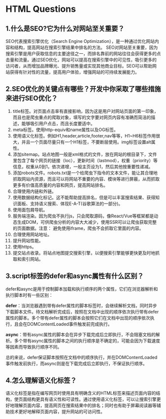 # HTML Questions

## 1.什么是SEO?它为什么对网站至关重要？

SEO代表搜索引擎优化（Search Engine Optimization），是一种通过优化网站内容和结构，提高网站在搜索引擎结果中排名的方法。
SEO对网站至关重要，因为搜索引擎是用户获取信息的主要途径之一，而排名靠前的网站往往会获得更多的点击量和流量。通过SEO优化，网站可以提高在搜索引擎中的可见性，吸引更多的访问者，从而增加品牌曝光、提升销售量或实现其他商业目标。SEO可以帮助网站获得有针对性的流量，提高用户体验，增强网站的可持续发展能力。

## 2.SEO优化的关键点有哪些？开发中你采取了哪些措施来进行SEO优化？

1. title标签。对页面点击率有直接影响，因为这是用户对网站页面的第一印象，而且也是爬虫重点的爬取对象，填写的文字要对网页内容有准确而简洁的描述，能够吸引用户点击，而且长度要适中。
2. meta标签。使用http-equiv和name属性以及OG标签。
3. 使用语义化标签。例如H1,header,article,footer,nav等等，H1~H6标签作用很大，并且一个页面尽量只有一个H1标签，不要断层使用。img标签设置alt属性。
4. 添加sitemap。站点地图一般是xml格式的文件，放在网站的根目录下，文件里包含了每个网页的链接（loc），更新时间（lastmod），权重（priority）等信息，权重从0到1，依次递增，一般主页设为1，然后其他按重要性递减。
5. 添加robots文件。robots.txt是一个给爬虫下指令的文本文件，能让其合理地抓取网站内资源，而且可以将网站不重要的内容、模块等进行屏蔽，从而抓取更多有价值高质量的内容和网页，提高网站排名。
6. 合理使用内链和外链。
7. 使用数据结构化标记。这不能帮助提高排名，但是可以丰富搜索结果、获得知识面板、支持语义搜索、体现E-A-T(谷歌算法的一部分)。
8. 使用面包屑导航。
9. 服务端渲染。因为爬虫不执行js，只会爬取源码，像React/Vue等框架都是动态生成DOM，可供爬虫分析的内容大大减少，使用SSR可以让爬虫获取完整的页面数据。注意： 避免使用iframe，爬虫不会抓取它里面的内容。
10. 合理使用网站地址。
11. 提升网站性能。
12. 使用https。
13. 提交站点收录。将站点地图提交搜索引擎，以便搜索引擎能够更快更及时地抓取和索引网站。

## 3.script标签的defer和async属性有什么区别？

defer和async是用于控制脚本加载和执行顺序的两个属性，它们在浏览器解析和执行脚本时有一些区别：

**defer**：当浏览器遇到带有defer属性的脚本标签时，会继续解析文档，同时异步下载脚本文件。待文档解析完成后，按照在文档中出现的顺序依次执行带有defer属性的脚本。多个带有defer属性的脚本会按照它们在文档中出现的顺序依次执行，且会在DOMContentLoaded事件触发前完成执行。

**async**：带有async属性的脚本会在异步下载完成后立即执行，不会阻塞文档的解析。多个带有async属性的脚本之间的执行顺序是不确定的，可能会因为下载速度等因素而导致执行顺序不同。

总的来说，defer保证脚本按照在文档中的顺序执行，并在DOMContentLoaded事件触发前执行，而async则是在下载完成后立即执行，不保证执行顺序。

## 4.怎么理解语义化标签？

语义化标签是指在编写网页时使用具有明确含义的HTML标签来描述页面内容的结构，使页面结构更具有语义性和可读性。通过使用语义化标签，可以让搜索引擎更好地理解页面内容，提高网页在搜索结果中的排名；同时也有助于屏幕阅读器等辅助技术更好地解释页面内容，提升网站的可访问性。